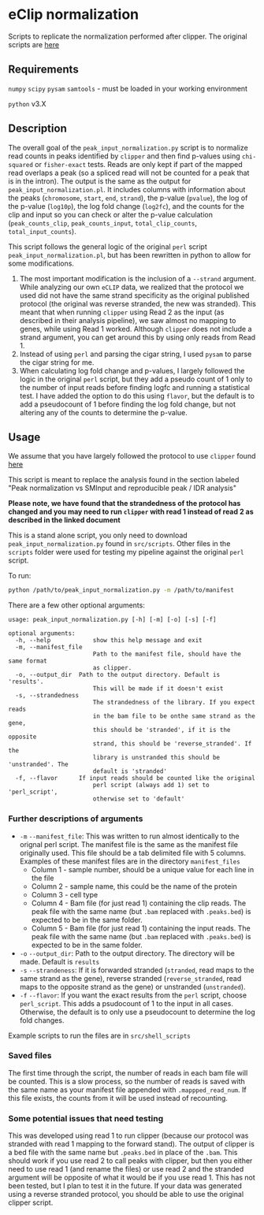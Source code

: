 # eClip normalization
Scripts to replicate the normalization performed after clipper. The original scripts are [here]( https://github.com/YeoLab/gscripts/tree/1.1/perl_scripts)

## Requirements
`numpy`
`scipy`
`pysam`
`samtools` - must be loaded in your working environment

`python` v3.X

## Description

The overall goal of the `peak_input_normalization.py` script is to normalize read counts in peaks identified by `clipper` and then find p-values using `chi-squared` or `fisher-exact` tests. Reads are only kept if part of the mapped read overlaps a peak (so a spliced read will not be counted for a peak that is in the intron). The output is the same as the output for `peak_input_normalization.pl`. It includes columns with information about the peaks (`chromosome`, `start`, `end`, `strand`), the p-value (`pvalue`), the log of the p-value (`log10p`), the log fold change (`log2fc`), and the counts for the clip and input so you can check or alter the p-value calculation (`peak_counts_clip`, `peak_counts_input`, `total_clip_counts`, `total_input_counts`).

This script follows the general logic of the original `perl` script `peak_input_normalization.pl`, but has been rewritten in python to allow for some modifications.

1. The most important modification is the inclusion of a `--strand` argument. While analyzing our own `eCLIP` data, we realized that the protocol we used did not have the same strand specificity as the original published protocol (the original was reverse stranded, the new was stranded). This meant that when running `clipper` using Read 2 as the input (as described in their analysis pipeline), we saw almost no mapping to genes, while using Read 1 worked. Although `clipper` does not include a strand argument, you can get around this by using only reads from Read 1.
2. Instead of using `perl` and parsing the cigar string, I used `pysam` to parse the cigar string for me.
3. When calculating log fold change and p-values, I largely followed the logic in the original `perl` script, but they add a pseudo count of 1 only to the number of input reads before finding logfc and running a statistical test. I have added the option to do this using `flavor`, but the default is to add a pseudocount of 1 before finding the log fold change, but not altering any of the counts to determine the p-value.

## Usage

We assume that you have largely followed the protocol to use `clipper` found [here](https://www.encodeproject.org/documents/3b1b2762-269a-4978-902e-0e1f91615782/@@download/attachment/eCLIP_analysisSOP_v2.0.pdf)

This script is meant to replace the analysis found in the section labeled "Peak normalization vs SMInput and reproducible peak / IDR analysis"

**Please note, we have found that the strandedness of the protocol has changed and you may need to run `clipper` with read 1 instead of read 2 as described in the linked document**

This is a stand alone script, you only need to download `peak_input_normalization.py` found in `src/scripts`. Other files in the `scripts` folder were used for testing my pipeline against the original `perl` script.

To run:

```bash
python /path/to/peak_input_normalization.py -m /path/to/manifest
```

There are a few other optional arguments:

```
usage: peak_input_normalization.py [-h] [-m] [-o] [-s] [-f]

optional arguments:
  -h, --help            show this help message and exit
  -m, --manifest_file
                        Path to the manifest file, should have the same format
                        as clipper.
  -o, --output_dir  Path to the output directory. Default is 'results'.
                        This will be made if it doesn't exist
  -s, --strandedness
                        The strandedness of the library. If you expect reads
                        in the bam file to be onthe same strand as the gene,
                        this should be 'stranded', if it is the opposite
                        strand, this should be 'reverse_stranded'. If the
                        library is unstranded this should be 'unstranded'. The
                        default is 'stranded'
  -f, --flavor      If input reads should be counted like the original
                        perl script (always add 1) set to 'perl_script',
                        otherwise set to 'default'
```

### Further descriptions of arguments

* `-m` `--manifest_file`: This was written to run almost identically to the orignal perl script. The manifest file is the same as the manifest file originally used. This file should be a tab delimited file with 5 columns. Examples of these manifest files are in the directory `manifest_files`
  * Column 1 - sample number, should be a unique value for each line in the file
  * Column 2 - sample name, this could be the name of the protein
  * Column 3 - cell type
  * Column 4 - Bam file (for just read 1) containing the clip reads. The peak file with the same name (but `.bam` replaced with `.peaks.bed`) is expected to be in the same folder.
  * Column 5 - Bam file (for just read 1) containing the input reads. The peak file with the same name (but `.bam` replaced with `.peaks.bed`) is expected to be in the same folder.
* `-o` `--output_dir`: Path to the output directory. The directory will be made. Default is `results`
* `-s` `--strandeness`: If it is forwarded stranded (`stranded`, read maps to the same strand as the gene), reverse stranded (`reverse_stranded`, read maps to the opposite strand as the gene) or unstranded (`unstranded`).
* `-f` `--flavor`: If you want the exact results from the `perl` script, choose `perl_script`. This adds a psudocount of 1 to the input in all cases. Otherwise, the default is to only use a pseudocount to determine the log fold changes.

Example scripts to run the files are in `src/shell_scripts`

### Saved files
The first time through the script, the number of reads in each bam file will be counted. This is a slow process, so the number of reads is saved with the same name as your manifest file appended with `.mappped_read_num`. If this file exists, the counts from it will be used instead of recounting.

### Some potential issues that need testing
This was developed using read 1 to run clipper (because our protocol was stranded with read 1 mapping to the forward stand). The output of clipper is a bed file with the same name but `.peaks.bed` in place of the `.bam`. This should work if you use read 2 to call peaks with clipper, but then you either need to use read 1 (and rename the files) or use read 2 and the stranded argument will be opposite of what it would be if you use read 1. This has not been tested, but I plan to test it in the future. If your data was generated using a reverse stranded protocol, you should be able to use the original clipper script.